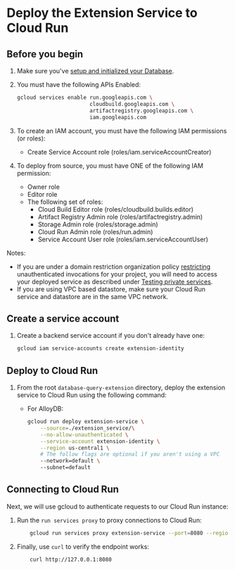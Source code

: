 # Deploy the Extension Service to Cloud Run

## Before you begin

1. Make sure you've [setup and initialized your
   Database](../README.md#setting-up-your-database).

1. You must have the following APIs Enabled:

    ```bash
    gcloud services enable run.googleapis.com \
                           cloudbuild.googleapis.com \
                           artifactregistry.googleapis.com \
                           iam.googleapis.com
    ```

1. To create an IAM account, you must have the following IAM permissions (or
   roles):
    - Create Service Account role (roles/iam.serviceAccountCreator)

1. To deploy from source, you must have ONE of the following IAM permission:
    - Owner role
    - Editor role
    - The following set of roles:
        - Cloud Build Editor role (roles/cloudbuild.builds.editor)
        - Artifact Registry Admin role (roles/artifactregistry.admin)
        - Storage Admin role  (roles/storage.admin)
        - Cloud Run Admin role (roles/run.admin)
        - Service Account User role (roles/iam.serviceAccountUser)

Notes:
* If you are under a domain restriction organization policy
  [restricting](https://cloud.google.com/run/docs/authenticating/public#domain-restricted-sharing)
  unauthenticated invocations for your project, you will need to access your
  deployed service as described under [Testing private
  services](https://cloud.google.com/run/docs/triggering/https-request#testing-private).
* If you are using VPC based datastore, make sure your Cloud Run service and datastore are in the same VPC network. 

## Create a service account

1. Create a backend service account if you don't already have one:

    ```bash
    gcloud iam service-accounts create extension-identity
    ```

## Deploy to Cloud Run

1. From the root `database-query-extension` directory, deploy the extension
   service to Cloud Run using the following command:

    * For AlloyDB:

        ```bash
        gcloud run deploy extension-service \
            --source=./extension_service/\
            --no-allow-unauthenticated \
            --service-account extension-identity \
            --region us-central1 \
            # The follow flags are optional if you aren't using a VPC 
            --network=default \ 
            --subnet=default
        ```

## Connecting to Cloud Run

Next, we will use gcloud to authenticate requests to our Cloud Run instance:

1. Run the `run services proxy` to proxy connections to Cloud Run: 
    ```bash
        gcloud run services proxy extension-service --port=8080 --region=us-central1
    ```

1. Finally, use `curl` to verify the endpoint works:
    
    ```bash
        curl http://127.0.0.1:8080
    ```
